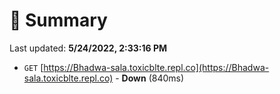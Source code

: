 # 📖 Summary
Last updated: **5/24/2022, 2:33:16 PM**

- `GET` [https://Bhadwa-sala.toxicblte.repl.co](https://Bhadwa-sala.toxicblte.repl.co) - **Down** (840ms)
